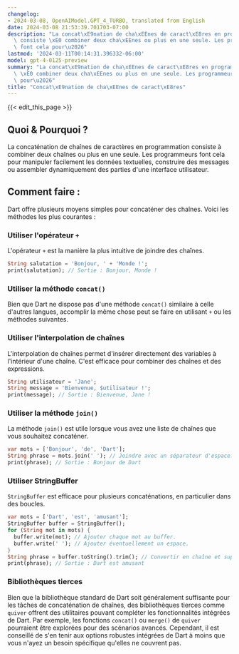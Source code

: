 ```yaml
---
changelog:
- 2024-03-08, OpenAIModel.GPT_4_TURBO, translated from English
date: 2024-03-08 21:53:39.701703-07:00
description: "La concat\xE9nation de cha\xEEnes de caract\xE8res en programmation\
  \ consiste \xE0 combiner deux cha\xEEnes ou plus en une seule. Les programmeurs\
  \ font cela pour\u2026"
lastmod: '2024-03-11T00:14:31.396332-06:00'
model: gpt-4-0125-preview
summary: "La concat\xE9nation de cha\xEEnes de caract\xE8res en programmation consiste\
  \ \xE0 combiner deux cha\xEEnes ou plus en une seule. Les programmeurs font cela\
  \ pour\u2026"
title: "Concat\xE9nation de cha\xEEnes de caract\xE8res"
---
```


{{< edit_this_page >}}

## Quoi & Pourquoi ?
La concaténation de chaînes de caractères en programmation consiste à combiner deux chaînes ou plus en une seule. Les programmeurs font cela pour manipuler facilement les données textuelles, construire des messages ou assembler dynamiquement des parties d'une interface utilisateur.

## Comment faire :
Dart offre plusieurs moyens simples pour concaténer des chaînes. Voici les méthodes les plus courantes :

### Utiliser l'opérateur `+`
L'opérateur `+` est la manière la plus intuitive de joindre des chaînes.
```dart
String salutation = 'Bonjour, ' + 'Monde !';
print(salutation); // Sortie : Bonjour, Monde !
```

### Utiliser la méthode `concat()`
Bien que Dart ne dispose pas d'une méthode `concat()` similaire à celle d'autres langues, accomplir la même chose peut se faire en utilisant `+` ou les méthodes suivantes.

### Utiliser l'interpolation de chaînes
L'interpolation de chaînes permet d'insérer directement des variables à l'intérieur d'une chaîne. C'est efficace pour combiner des chaînes et des expressions.
```dart
String utilisateur = 'Jane';
String message = 'Bienvenue, $utilisateur !';
print(message); // Sortie : Bienvenue, Jane !
```

### Utiliser la méthode `join()`
La méthode `join()` est utile lorsque vous avez une liste de chaînes que vous souhaitez concaténer.
```dart
var mots = ['Bonjour', 'de', 'Dart'];
String phrase = mots.join(' '); // Joindre avec un séparateur d'espace.
print(phrase); // Sortie : Bonjour de Dart
```

### Utiliser StringBuffer
`StringBuffer` est efficace pour plusieurs concaténations, en particulier dans des boucles.
```dart
var mots = ['Dart', 'est', 'amusant'];
StringBuffer buffer = StringBuffer();
for (String mot in mots) {
  buffer.write(mot); // Ajouter chaque mot au buffer.
  buffer.write(' '); // Ajouter éventuellement un espace.
}
String phrase = buffer.toString().trim(); // Convertir en chaîne et supprimer l'espace final.
print(phrase); // Sortie : Dart est amusant
```

### Bibliothèques tierces
Bien que la bibliothèque standard de Dart soit généralement suffisante pour les tâches de concaténation de chaînes, des bibliothèques tierces comme `quiver` offrent des utilitaires pouvant compléter les fonctionnalités intégrées de Dart. Par exemple, les fonctions `concat()` ou `merge()` de `quiver` pourraient être explorées pour des scénarios avancés. Cependant, il est conseillé de s'en tenir aux options robustes intégrées de Dart à moins que vous n'ayez un besoin spécifique qu'elles ne couvrent pas.
